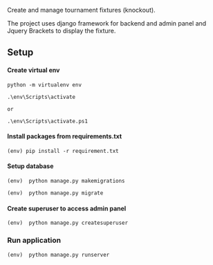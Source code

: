 
Create and manage tournament fixtures (knockout).

The project uses django framework for backend and admin panel and Jquery Brackets to display the fixture.

## Setup

#### Create virtual env
```shell
python -m virtualenv env
```
```shell
.\env\Scripts\activate

or

.\env\Scripts\activate.ps1
```

#### Install packages from requirements.txt
```
(env) pip install -r requirement.txt
```

#### Setup database
```
(env)  python manage.py makemigrations
```

```
(env)  python manage.py migrate
```

#### Create superuser to access admin panel
```
(env)  python manage.py createsuperuser
```

### Run application

```
(env)  python manage.py runserver
```